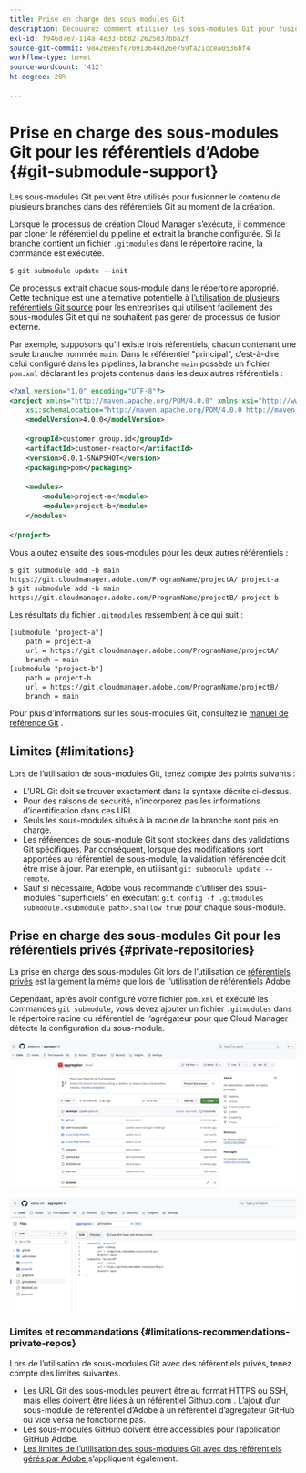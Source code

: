 ```yaml
---
title: Prise en charge des sous-modules Git
description: Découvrez comment utiliser les sous-modules Git pour fusionner le contenu de plusieurs branches dans des référentiels Git au moment de la création.
exl-id: f946d7e7-114a-4e33-bb82-2625d37bba2f
source-git-commit: 984269e5fe70913644d26e759fa21ccea0536bf4
workflow-type: tm+mt
source-wordcount: '412'
ht-degree: 20%

---
```


# Prise en charge des sous-modules Git pour les référentiels d’Adobe {#git-submodule-support}

Les sous-modules Git peuvent être utilisés pour fusionner le contenu de plusieurs branches dans des référentiels Git au moment de la création.

Lorsque le processus de création Cloud Manager s’exécute, il commence par cloner le référentiel du pipeline et extrait la branche configurée. Si la branche contient un fichier `.gitmodules` dans le répertoire racine, la commande est exécutée.

```
$ git submodule update --init
```

Ce processus extrait chaque sous-module dans le répertoire approprié. Cette technique est une alternative potentielle à [l’utilisation de plusieurs référentiels Git source](/help/managing-code/multiple-git-repos.md) pour les entreprises qui utilisent facilement des sous-modules Git et qui ne souhaitent pas gérer de processus de fusion externe.

Par exemple, supposons qu’il existe trois référentiels, chacun contenant une seule branche nommée `main`. Dans le référentiel &quot;principal&quot;, c’est-à-dire celui configuré dans les pipelines, la branche `main` possède un fichier `pom.xml` déclarant les projets contenus dans les deux autres référentiels :

```xml
<?xml version="1.0" encoding="UTF-8"?>
<project xmlns="http://maven.apache.org/POM/4.0.0" xmlns:xsi="http://www.w3.org/2001/XMLSchema-instance"
    xsi:schemaLocation="http://maven.apache.org/POM/4.0.0 http://maven.apache.org/maven-v4_0_0.xsd">
    <modelVersion>4.0.0</modelVersion>
   
    <groupId>customer.group.id</groupId>
    <artifactId>customer-reactor</artifactId>
    <version>0.0.1-SNAPSHOT</version>
    <packaging>pom</packaging>
   
    <modules>
        <module>project-a</module>
        <module>project-b</module>
    </modules>
   
</project>
```

Vous ajoutez ensuite des sous-modules pour les deux autres référentiels :

```shell
$ git submodule add -b main https://git.cloudmanager.adobe.com/ProgramName/projectA/ project-a
$ git submodule add -b main https://git.cloudmanager.adobe.com/ProgramName/projectB/ project-b
```

Les résultats du fichier `.gitmodules` ressemblent à ce qui suit :

```text
[submodule "project-a"]
    path = project-a
    url = https://git.cloudmanager.adobe.com/ProgramName/projectA/
    branch = main
[submodule "project-b"]
    path = project-b
    url = https://git.cloudmanager.adobe.com/ProgramName/projectB/
    branch = main
```

Pour plus d’informations sur les sous-modules Git, consultez le [manuel de référence Git](https://git-scm.com/book/fr/v2/Git-Tools-Submodules) .

## Limites {#limitations}

Lors de l’utilisation de sous-modules Git, tenez compte des points suivants :

* L’URL Git doit se trouver exactement dans la syntaxe décrite ci-dessus.
* Pour des raisons de sécurité, n’incorporez pas les informations d’identification dans ces URL.
* Seuls les sous-modules situés à la racine de la branche sont pris en charge.
* Les références de sous-module Git sont stockées dans des validations Git spécifiques. Par conséquent, lorsque des modifications sont apportées au référentiel de sous-module, la validation référencée doit être mise à jour. Par exemple, en utilisant `git submodule update --remote`.
* Sauf si nécessaire, Adobe vous recommande d’utiliser des sous-modules &quot;superficiels&quot; en exécutant `git config -f .gitmodules submodule.<submodule path>.shallow true` pour chaque sous-module.


## Prise en charge des sous-modules Git pour les référentiels privés {#private-repositories}

La prise en charge des sous-modules Git lors de l’utilisation de [référentiels privés](private-repositories.md) est largement la même que lors de l’utilisation de référentiels Adobe.

Cependant, après avoir configuré votre fichier `pom.xml` et exécuté les commandes `git submodule`, vous devez ajouter un fichier `.gitmodules` dans le répertoire racine du référentiel de l’agrégateur pour que Cloud Manager détecte la configuration du sous-module.

![fichier .gitmodules](assets/gitmodules.png)

![Agrégateur](assets/aggregator.png)

### Limites et recommandations {#limitations-recommendations-private-repos}

Lors de l’utilisation de sous-modules Git avec des référentiels privés, tenez compte des limites suivantes.

* Les URL Git des sous-modules peuvent être au format HTTPS ou SSH, mais elles doivent être liées à un référentiel Github.com . L’ajout d’un sous-module de référentiel d’Adobe à un référentiel d’agrégateur GitHub ou vice versa ne fonctionne pas.
* Les sous-modules GitHub doivent être accessibles pour l’application GitHub Adobe.
* [Les limites de l’utilisation des sous-modules Git avec des référentiels gérés par Adobe ](#limitations-recommendations) s’appliquent également.
